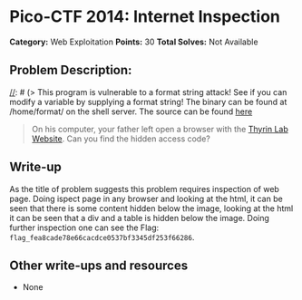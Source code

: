# Pico-CTF 2014: Internet Inspection

**Category:** Web Exploitation
**Points:** 30
**Total Solves:** Not Available
## Problem Description:

[//]: # (> This program is vulnerable to a format string attack! See if you can modify a variable by supplying a format string! The binary can be found at /home/format/ on the shell server. The source can be found [here](format.c\).)
> On his computer, your father left open a browser with the [Thyrin Lab Website](https://picoctf.com/api/autogen/serve/index.html?static=false&pid=28baa70afa1967ff63b201f687b7533e). Can you find the hidden access code?

## Write-up
[//]: # (> Your write up goes here.)
As the title of problem suggests this problem requires inspection of web page. Doing ispect page in any browser and looking at the html, it can be seen that there is some content hidden below the image, looking at the html it can be seen that a div and a table is hidden below the image. Doing further inspection one can see the Flag: `flag_fea8cade78e66cacdce0537bf3345df253f66286`.

## Other write-ups and resources

* None
